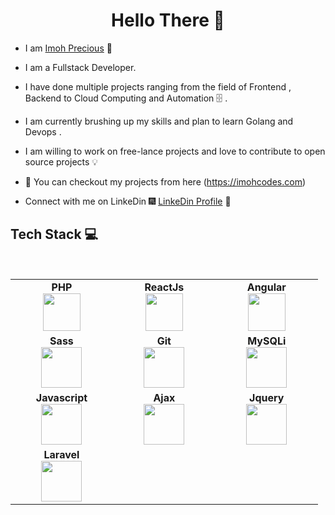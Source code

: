 <h1 align="center"> Hello There 👋 </h1>


* I am [Imoh Precious](https://www.linkedin.com/in/imoh-precious/) :satellite:

* I am a Fullstack Developer.

* I have done multiple projects ranging from the field of Frontend , Backend to Cloud Computing and Automation :file_cabinet: .

* I am currently brushing up my skills and plan to learn Golang and Devops .

* I am willing to work on free-lance projects and love to  contribute to open source projects :bulb:

* :magnet: You can checkout my projects from here (https://imohcodes.com)

* Connect with me on LinkeDin :fireworks: [LinkeDin Profile](https://www.linkedin.com/in/imoh-precious/) :sparkler:


## Tech Stack :computer:

<br>
<table>
<tbody>
 <tr>
<td align="center" width="20%">
<span><b><center>PHP</center></b></span> 
<img height=60px src="https://upload.wikimedia.org/wikipedia/commons/thumb/2/27/PHP-logo.svg/711px-PHP-logo.svg.png"> 
</td>

<td align="center" width="20%">
<span><b><center>ReactJs</center></b></span> 
<img height=60px src="https://upload.wikimedia.org/wikipedia/commons/thumb/a/a7/React-icon.svg/512px-React-icon.svg.png"> 
</td>

<td align="center" width="20%">
<span><b><center>Angular</center></b></span> 
<img height=60px src="https://upload.wikimedia.org/wikipedia/commons/thumb/c/cf/Angular_full_color_logo.svg/512px-Angular_full_color_logo.svg.png"> 
</td>
</tr>

<tr>
<td align="center" width="20%">
<span><b><center>Sass</center></b></span> 
<img height=65px src="https://upload.wikimedia.org/wikipedia/commons/thumb/9/96/Sass_Logo_Color.svg/512px-Sass_Logo_Color.svg.png"> 
</td>

<td align="center" width="20%">
<span><b><center>Git</center></b></span> 
<img height=65px src="https://git-scm.com/images/logos/downloads/Git-Logo-2Color.png"> 
</td>

<td align="center" width="20%">
<span><b><center>MySQLi</center></b></span> 
<img height=65px src="https://banner2.cleanpng.com/20180404/ytq/kisspng-mysqli-php-database-linux-coding-5ac4824a1185f0.6683682715228278500718.jpg"> 
</td>
</tr>

<tr>
<td align="center" width="20%">
<span><b><center>Javascript</center></b></span> 
<img height=65px src="https://www.freepnglogos.com/uploads/javascript-png/javascript-vector-logo-yellow-png-transparent-javascript-vector-12.png"> 
</td>

<td align="center" width="20%">
<span><b><center>Ajax</center></b></span> 
<img height=65px src="https://upload.wikimedia.org/wikipedia/commons/a/af/Tux.png"> 
</td>



<td align="center" width="20%">
<span><b><center>Jquery</center></b></span> 
<img height=65px src="https://www.python.org/static/community_logos/python-logo.png"> 
</td>
</tr>

<tr>
<td align="center" width="20%">
<span><b><center>Laravel</center></b></span> 
<img height=65px src="https://www.logolynx.com/images/logolynx/d5/d50b83324fb4fbab14cdfaf47409115b.jpeg"> 
</td>
</tr>

</tbody>
</table>
